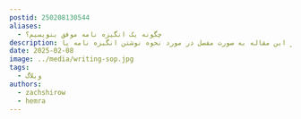 ```yaml
---
postid: 250208130544
aliases:
  - چگونه یک انگیزه نامه موفق بنویسیم؟
description: در این مقاله به صورت مفصل در مورد نحوه نوشتن انگیزه نامه یا statement of purpose (SOP) می پردازیم
date: 2025-02-08
image: ../media/writing-sop.jpg
tags:
  - وبلاگ
authors:
  - zachshirow
  - hemra
---
```

